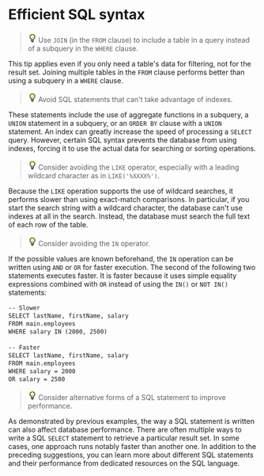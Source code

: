 # Efficient SQL syntax

> ![](../img/tip_help.png) Use `JOIN` (in the `FROM` clause) to include a table
> in a query instead of a subquery in the `WHERE` clause.

This tip applies even if you only need a table's data for filtering, not for the
result set. Joining multiple tables in the `FROM` clause performs better than
using a subquery in a `WHERE` clause.

> ![](../img/tip_help.png) Avoid SQL statements that can't take advantage of
> indexes.

These statements include the use of aggregate functions in a subquery, a `UNION`
statement in a subquery, or an `ORDER BY` clause with a `UNION` statement. An
index can greatly increase the speed of processing a `SELECT` query. However,
certain SQL syntax prevents the database from using indexes, forcing it to use
the actual data for searching or sorting operations.

> ![](../img/tip_help.png) Consider avoiding the `LIKE` operator, especially
> with a leading wildcard character as in `LIKE('%XXXX%')`.

Because the `LIKE` operation supports the use of wildcard searches, it performs
slower than using exact-match comparisons. In particular, if you start the
search string with a wildcard character, the database can't use indexes at all
in the search. Instead, the database must search the full text of each row of
the table.

> ![](../img/tip_help.png) Consider avoiding the `IN` operator.

If the possible values are known beforehand, the `IN` operation can be written
using `AND` or `OR` for faster execution. The second of the following two
statements executes faster. It is faster because it uses simple equality
expressions combined with `OR` instead of using the `IN()` or `NOT IN()`
statements:

    -- Slower
    SELECT lastName, firstName, salary
    FROM main.employees
    WHERE salary IN (2000, 2500)

    -- Faster
    SELECT lastName, firstName, salary
    FROM main.employees
    WHERE salary = 2000
    OR salary = 2500

> ![](../img/tip_help.png) Consider alternative forms of a SQL statement to
> improve performance.

As demonstrated by previous examples, the way a SQL statement is written can
also affect database performance. There are often multiple ways to write a SQL
`SELECT` statement to retrieve a particular result set. In some cases, one
approach runs notably faster than another one. In addition to the preceding
suggestions, you can learn more about different SQL statements and their
performance from dedicated resources on the SQL language.
